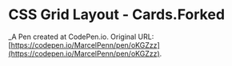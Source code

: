 # CSS Grid Layout - Cards.Forked
 _A Pen created at CodePen.io. Original URL: [https://codepen.io/MarcelPenn/pen/oKGZzz](https://codepen.io/MarcelPenn/pen/oKGZzz).

 